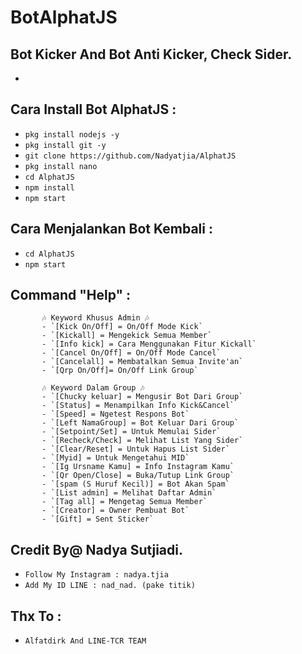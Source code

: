 # BotAlphatJS
Bot Kicker And Bot Anti Kicker, Check Sider.
------
-

Cara Install Bot AlphatJS :
------
- `pkg install nodejs -y`
- `pkg install git -y`
- `git clone https://github.com/Nadyatjia/AlphatJS`
- `pkg install nano`
- `cd AlphatJS`
- `npm install`
- `npm start`

Cara Menjalankan Bot Kembali :
------
- `cd AlphatJS`
- `npm start`

Command "Help" :
------
           🎶 Keyword Khusus Admin 🎶
           - `[Kick On/Off] = On/Off Mode Kick`
           - `[Kickall] = Mengekick Semua Member`
           - `[Info kick] = Cara Menggunakan Fitur Kickall`
           - `[Cancel On/Off] = On/Off Mode Cancel`
           - `[Cancelall] = Membatalkan Semua Invite'an`
           - `[Qrp On/Off]= On/Off Link Group`

           🎶 Keyword Dalam Group 🎶
           - `[Chucky keluar] = Mengusir Bot Dari Group`
           - `[Status] = Menampilkan Info Kick&Cancel`
           - `[Speed] = Ngetest Respons Bot`
           - `[Left NamaGroup] = Bot Keluar Dari Group`
           - `[Setpoint/Set] = Untuk Memulai Sider`
           - `[Recheck/Check] = Melihat List Yang Sider`
           - `[Clear/Reset] = Untuk Hapus List Sider`
           - `[Myid] = Untuk Mengetahui MID`
           - `[Ig Ursname Kamu] = Info Instagram Kamu`
           - `[Qr Open/Close] = Buka/Tutup Link Group`
           - `[spam (S Huruf Kecil)] = Bot Akan Spam`
           - `[List admin] = Melihat Daftar Admin`
           - `[Tag all] = Mengetag Semua Member`
           - `[Creator] = Owner Pembuat Bot`
           - `[Gift] = Sent Sticker`

Credit By@ Nadya Sutjiadi.
------
- `Follow My Instagram : nadya.tjia`
- `Add My ID LINE : nad_nad. (pake titik)`

Thx To :
------
- `Alfatdirk And LINE-TCR TEAM`


